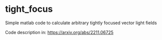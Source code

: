 # tight_focus
Simple matlab code to calculate arbitrary tightly focused vector light fields

Code description in:
https://arxiv.org/abs/2211.06725


